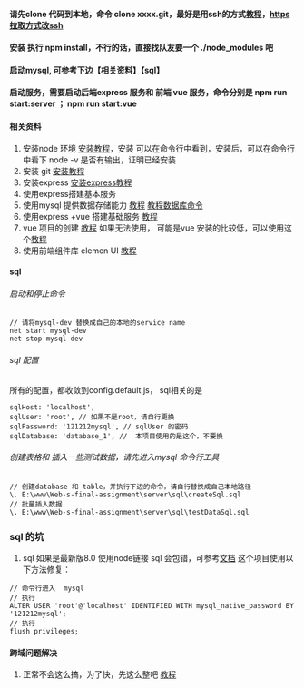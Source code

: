#### 请先clone 代码到本地，命令 clone xxxx.git，最好是用ssh的方式[教程](https://www.jianshu.com/p/31cbbbc5f9fa)，[https 拉取方式改ssh](https://blog.csdn.net/yychuyu/article/details/80186783) 
#### 安装 执行 npm install，不行的话，直接找队友要一个 ./node_modules 吧
#### 启动mysql, 可参考下边【相关资料】【sql】
#### 启动服务，需要启动后端express 服务和 前端 vue 服务，命令分别是 npm run start:server ； npm run start:vue


#### 相关资料
1. 安装node 环境 [安装教程](https://www.runoob.com/nodejs/nodejs-install-setup.html)，安装 可以在命令行中看到，安装后，可以在命令行中看下 node -v 是否有输出，证明已经安装
2. 安装 git [安装教程](https://blog.csdn.net/Small_Yogurt/article/details/104966939)
3. 安装express  [安装express教程](https://expressjs.com/zh-cn/starter/installing.html)
3. 使用express搭建基本服务
4. 使用mysql 提供数据存储能力 [教程](https://expressjs.com/zh-cn/guide/database-integration.html#mysql) [教程](https://www.runoob.com/mysql/mysql-install.html)[数据库命令](https://www.jianshu.com/p/92d47d986a4e)
5. 使用express +vue 搭建基础服务 [教程](https://zhuanlan.zhihu.com/p/116749549)
6. vue 项目的创建  [教程](https://cli.vuejs.org/zh/guide/creating-a-project.html#vue-create)  如果无法使用， 可能是vue 安装的比较低，可以使用这个[教程](https://www.jianshu.com/p/02b12c600c7b)
7. 使用前端组件库  elemen UI [教程](https://element.eleme.io/#/zh-CN/component/installation)



#### sql
###### 启动和停止命令
```
// 请将mysql-dev 替换成自己的本地的service name
net start mysql-dev
net stop mysql-dev
```
###### sql 配置 
所有的配置，都收敛到config.default.js， sql相关的是
```
sqlHost: 'localhost',
sqlUser: 'root', // 如果不是root，请自行更换
sqlPassword: '121212mysql', // sqlUser 的密码
sqlDatabase: 'database_1', //  本项目使用的是这个，不要换
```

###### 创建表格和 插入一些测试数据，请先进入mysql 命令行工具
```
// 创建database 和 table，并执行下边的命令，请自行替换成自己本地路径
\. E:\www\Web-s-final-assignment\server\sql\createSql.sql
// 批量插入数据
\. E:\www\Web-s-final-assignment\server\sql\testDataSql.sql
```
### sql 的坑
1. sql 如果是最新版8.0 使用node链接 sql 会包错，可参考[文档](https://stackoverflow.com/questions/50093144/mysql-8-0-client-does-not-support-authentication-protocol-requested-by-server) 这个项目使用以下方法修复：
```
// 命令行进入  mysql
// 执行
ALTER USER 'root'@'localhost' IDENTIFIED WITH mysql_native_password BY '121212mysql';
// 执行
flush privileges;

```

#### 跨域问题解决
1. 正常不会这么搞，为了快，先这么整吧   [教程](https://blog.csdn.net/zyj362633491/article/details/86540714)